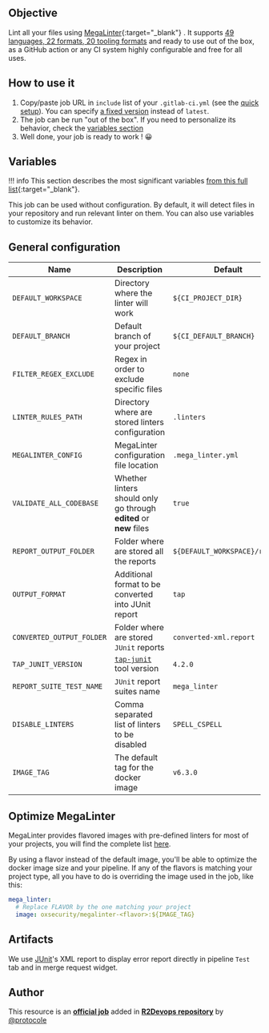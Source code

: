 ## Objective

Lint all your files using
[MegaLinter](https://github.com/oxsecurity/megalinter/){:target="_blank"}
. It supports [49 languages, 22 formats, 20 tooling
formats](https://github.com/oxsecurity/megalinter#supported-linters) and ready
to use out of the box, as a GitHub action or any CI system highly configurable
and free for all uses.

## How to use it

1. Copy/paste job URL in `include` list of your `.gitlab-ci.yml` (see the
   [quick setup](/use-the-hub/#quick-setup)). You can specify [a fixed
   version](#changelog) instead of `latest`.
1. The job can be run "out of the box". If you need to personalize its
   behavior, check the [variables section](#variables)
1. Well done, your job is ready to work ! 😀

## Variables

!!! info
    This section describes the most significant variables [from this full
    list](https://github.com/oxsecurity/megalinter/#common-variables){:target="_blank"}.

This job can be used without configuration. By default, it will detect files in
your repository and run relevant linter on them. You can also use variables to
customize its behavior.

## General configuration

| Name                              | Description                                                                 | Default                       |
| --------------------------------- | --------------------------------------------------------------------------- | ----------------------------- |
| `DEFAULT_WORKSPACE`               | Directory where the linter will work                                        | `${CI_PROJECT_DIR}`           |
| `DEFAULT_BRANCH`                  | Default branch of your project                                              | `${CI_DEFAULT_BRANCH}`        |
| `FILTER_REGEX_EXCLUDE`            | Regex in order to exclude specific files                                    | `none`                        |
| `LINTER_RULES_PATH`               | Directory where are stored linters configuration                            | `.linters`                    |
| `MEGALINTER_CONFIG`               | MegaLinter configuration file location                                     | `.mega_linter.yml`            |
| `VALIDATE_ALL_CODEBASE`           | Whether linters should only go through **edited** or **new** files          | `true`                        |
| `REPORT_OUTPUT_FOLDER`            | Folder where are stored all the reports                                     | `${DEFAULT_WORKSPACE}/report` |
| `OUTPUT_FORMAT`                   | Additional format to be converted into JUnit report                         | `tap`                         |
| `CONVERTED_OUTPUT_FOLDER`         | Folder where are stored `JUnit` reports                                     | `converted-xml.report`        |
| `TAP_JUNIT_VERSION`               | [`tap-junit`](https://www.npmjs.com/package/tap-junit) tool version         | `4.2.0`                       |
| `REPORT_SUITE_TEST_NAME`          | `JUnit` report suites name                                                  | `mega_linter`                 |
| `DISABLE_LINTERS`                 | Comma separated list of linters to be disabled                              | `SPELL_CSPELL`                |
| `IMAGE_TAG`                       | The default tag for the docker image                                        | `v6.3.0`                      |

## Optimize MegaLinter

MegaLinter provides flavored images with pre-defined linters for most of your
projects, you will find the complete list
[here](https://github.com/oxsecurity/megalinter#flavors).

By using a flavor instead of the default image, you'll be able to optimize the
docker image size and your pipeline.  If any of the flavors is matching your
project type, all you have to do is overriding the image used in the job, like
this:

```yaml
mega_linter:
  # Replace FLAVOR by the one matching your project
  image: oxsecurity/megalinter-<flavor>:${IMAGE_TAG}
```

## Artifacts

We use [JUnit](https://junit.org/junit5/)'s XML report to display error report directly in pipeline `Test` tab and in
merge request widget.



## Author
This resource is an **[official job](https://docs.r2devops.io/faq-labels/)** added in [**R2Devops repository**](https://gitlab.com/r2devops/hub) by [@protocole](https://gitlab.com/Protocole)
